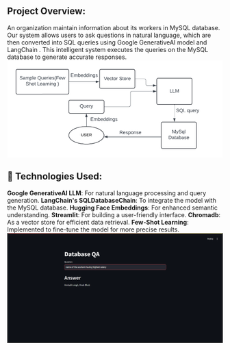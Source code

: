 ## Project Overview:
An organization maintain information about its workers in MySQL database. Our system allows users to ask questions in natural language, which are then converted into SQL queries using Google GenerativeAI model and LangChain . This intelligent system executes the queries on the MySQL database to generate accurate responses.
![worflow](images/blankdiagram.png)
## 🔧 Technologies Used:

**Google GenerativeAI LLM**: For natural language processing and query generation.
**LangChain's SQLDatabaseChain**: To integrate the model with the MySQL database.
**Hugging Face Embeddings**: For enhanced semantic understanding.
**Streamlit**: For building a user-friendly interface.
**Chromadb**: As a vector store for efficient data retrieval.
**Few-Shot Learning**: Implemented to fine-tune the model for more precise results.
![sqlbot](images/SqlBot.png)
